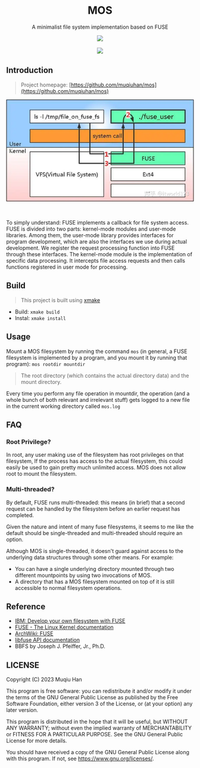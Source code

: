<h1 align="center"> MOS </h1>

<p align="center"> A minimalist file system implementation based on FUSE </p>

<p align="center"> <img src="https://github.com/muqiuhan/mos/actions/workflows/build.yaml/badge.svg" /> </p>

<p align="center"> <img src="https://img.shields.io/badge/Working%20In%20Progress-FFFF00" /></p>

## Introduction
> Project homepage: [https://github.com/muqiuhan/mos](https://github.com/muqiuhan/mos)

<p align="center"> <img src=".github/fuse.webp" alt="" /> </p>

<p align="center"> <img src="/muqiu/mos/raw/main/.github/fuse.webp" alt="" /> </p>

To simply understand: FUSE implements a callback for file system access. FUSE is divided into two parts: kernel-mode modules and user-mode libraries. Among them, the user-mode library provides interfaces for program development, which are also the interfaces we use during actual development. We register the request processing function into FUSE through these interfaces. The kernel-mode module is the implementation of specific data processing. It intercepts file access requests and then calls functions registered in user mode for processing.

## Build
> This project is built using [xmake](https://xmake.io)

- Build: `xmake build`
- Instal: `xmake install`

## Usage

Mount a MOS filesystem by running the command `mos` (in general, a FUSE filesystem is implemented by a program, and you mount it by running that program): `mos rootdir mountdir`
   > The root directory (which contains the actual directory data) and the mount directory. 

Every time you perform any file operation in mountdir, the operation (and a whole bunch of both relevant and irrelevant stuff) gets logged to a new file in the current working directory called `mos.log`

## FAQ

### Root Privilege?
In root, any user making use of the filesystem has root privileges on that
filesystem, If the process has access to the actual filesystem, this could easily be
used to gain pretty much unlimited access. MOS does not allow root to mount the
filesystem.

### Multi-threaded?

By default, FUSE runs multi-threaded: this means (in brief) that a second request can be handled by the filesystem before an earlier request has completed.

Given the nature and intent of many fuse filesystems, it seems to me like the default should be single-threaded and multi-threaded should require an option.

Although MOS is single-threaded, it doesn't guard against access to the underlying data structures through some other means.
For example:

- You can have a single underlying directory mounted through two different mountpoints by using two invocations of MOS.
- A directory that has a MOS filesystem mounted on top of it is still accessible to normal filesystem operations.

## Reference
- [IBM: Develop your own filesystem with FUSE](http://www.cs.williams.edu/~jannen/teaching/s19/cs333/readings/FUSE/IBM_l-fuse.pdf)
- [FUSE - The Linux Kernel documentation](https://www.kernel.org/doc/html/latest/filesystems/fuse.html)
- [ArchWiki: FUSE](https://wiki.archlinux.org/title/FUSE)
- [libfuse API documentation](http://libfuse.github.io/doxygen/)
- BBFS by Joseph J. Pfeiffer, Jr., Ph.D. 

## LICENSE

Copyright (C) 2023 Muqiu Han

This program is free software: you can redistribute it and/or modify
it under the terms of the GNU General Public License as published by
the Free Software Foundation, either version 3 of the License, or
(at your option) any later version.

This program is distributed in the hope that it will be useful,
but WITHOUT ANY WARRANTY; without even the implied warranty of
MERCHANTABILITY or FITNESS FOR A PARTICULAR PURPOSE.  See the
GNU General Public License for more details.

You should have received a copy of the GNU General Public License
along with this program.  If not, see <https://www.gnu.org/licenses/>.